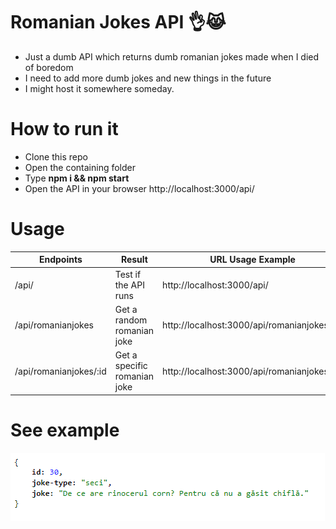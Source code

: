 # Romanian Jokes API 👌😹 
 * Just a dumb API which returns dumb romanian jokes made when I died of boredom
 * I need to add more dumb jokes and new things in the future
 * I might host it somewhere someday.

# How to run it
* Clone this repo
* Open the containing folder
* Type **npm i && npm start**
* Open the API in your browser http://localhost:3000/api/

# Usage

Endpoints | Result | URL Usage Example |
--- | --- | --- |
/api/ | Test if the API runs | http://localhost:3000/api/ |
/api/romanianjokes | Get a random romanian joke | http://localhost:3000/api/romanianjokes |
/api/romanianjokes/:id | Get a specific romanian joke | http://localhost:3000/api/romanianjokes/30 |

# See example

![Example result](https://github.com/tutyamxx/Romanian-Jokes-API/blob/master/randomjokeresult.PNG)
